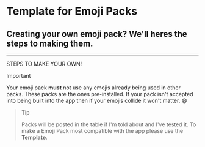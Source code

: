 # Template for Emoji Packs
## Creating your own emoji pack? We'll heres the steps to making them.

***

STEPS TO MAKE YOUR OWN!

> [!IMPORTANT]  
> Your emoji pack **must** not use any emojis already being used in other packs. These packs are the ones pre-installed. If your pack isn't accepted into being built into the app then if your emojis collide it won't matter. 😄

>> [!TIP]  
> Packs will be posted in the table if I'm told about and I've tested it. To make a Emoji Pack most compatible with the app please use the **Template**.



